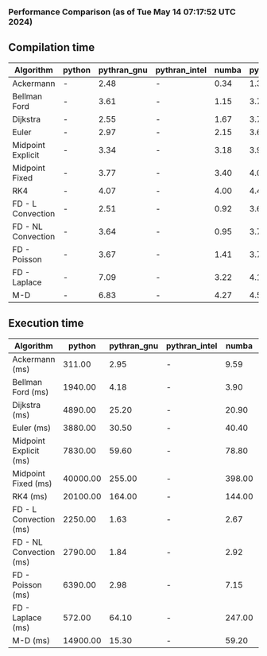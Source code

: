 ### Performance Comparison (as of Tue May 14 07:17:52 UTC 2024)
## Compilation time
Algorithm                 | python                    | pythran_gnu               | pythran_intel             | numba                     | pyccel_fortran_gnu        | pyccel_c_gnu              | pyccel_fortran_intel      | pyccel_c_intel           
------------------------- | ------------------------- | ------------------------- | ------------------------- | ------------------------- | ------------------------- | ------------------------- | ------------------------- | -------------------------
Ackermann                 | -                         | 2.48                      | -                         | 0.34                      | 1.31                      | 1.27                      | 1.41                      | 1.37                     
Bellman Ford              | -                         | 3.61                      | -                         | 1.15                      | 3.72                      | 4.00                      | 3.85                      | 4.53                     
Dijkstra                  | -                         | 2.55                      | -                         | 1.67                      | 3.77                      | 4.05                      | 3.94                      | 4.64                     
Euler                     | -                         | 2.97                      | -                         | 2.15                      | 3.65                      | 3.99                      | 3.80                      | 4.65                     
Midpoint Explicit         | -                         | 3.34                      | -                         | 3.18                      | 3.98                      | 4.30                      | 4.04                      | 4.73                     
Midpoint Fixed            | -                         | 3.77                      | -                         | 3.40                      | 4.01                      | 4.40                      | 4.18                      | 4.85                     
RK4                       | -                         | 4.07                      | -                         | 4.00                      | 4.43                      | 4.79                      | 4.58                      | 5.30                     
FD - L Convection         | -                         | 2.51                      | -                         | 0.92                      | 3.64                      | 3.99                      | 3.92                      | 4.51                     
FD - NL Convection        | -                         | 3.64                      | -                         | 0.95                      | 3.74                      | 4.11                      | 3.93                      | 4.63                     
FD - Poisson              | -                         | 3.67                      | -                         | 1.41                      | 3.79                      | 4.09                      | 4.43                      | 4.54                     
FD - Laplace              | -                         | 7.09                      | -                         | 3.22                      | 4.15                      | 4.48                      | 4.38                      | 5.05                     
M-D                       | -                         | 6.83                      | -                         | 4.27                      | 4.51                      | 4.69                      | 4.70                      | 5.51                     

## Execution time
Algorithm                 | python                    | pythran_gnu               | pythran_intel             | numba                     | pyccel_fortran_gnu        | pyccel_c_gnu              | pyccel_fortran_intel      | pyccel_c_intel           
------------------------- | ------------------------- | ------------------------- | ------------------------- | ------------------------- | ------------------------- | ------------------------- | ------------------------- | -------------------------
Ackermann (ms)            | 311.00                    | 2.95                      | -                         | 9.59                      | 1.50                      | 1.50                      | 8.42                      | 4.33                     
Bellman Ford (ms)         | 1940.00                   | 4.18                      | -                         | 3.90                      | 2.98                      | 6.15                      | 4.21                      | 18.30                    
Dijkstra (ms)             | 4890.00                   | 25.20                     | -                         | 20.90                     | 20.50                     | 31.70                     | 25.10                     | 22.70                    
Euler (ms)                | 3880.00                   | 30.50                     | -                         | 40.40                     | 15.10                     | 145.00                    | 15.10                     | 128.00                   
Midpoint Explicit (ms)    | 7830.00                   | 59.60                     | -                         | 78.80                     | 23.10                     | 373.00                    | 15.60                     | 253.00                   
Midpoint Fixed (ms)       | 40000.00                  | 255.00                    | -                         | 398.00                    | 75.80                     | 1390.00                   | 59.40                     | 1270.00                  
RK4 (ms)                  | 20100.00                  | 164.00                    | -                         | 144.00                    | 34.70                     | 488.00                    | 38.70                     | 407.00                   
FD - L Convection (ms)    | 2250.00                   | 1.63                      | -                         | 2.67                      | 1.46                      | 1.84                      | 1.51                      | 3.68                     
FD - NL Convection (ms)   | 2790.00                   | 1.84                      | -                         | 2.92                      | 1.80                      | 2.20                      | 1.39                      | 3.75                     
FD - Poisson (ms)         | 6390.00                   | 2.98                      | -                         | 7.15                      | 2.82                      | 3.82                      | 2.65                      | 7.75                     
FD - Laplace (ms)         | 572.00                    | 64.10                     | -                         | 247.00                    | 63.00                     | 259.00                    | 63.20                     | 328.00                   
M-D (ms)                  | 14900.00                  | 15.30                     | -                         | 59.20                     | 53.90                     | 59.10                     | 78.10                     | 62.30                    
